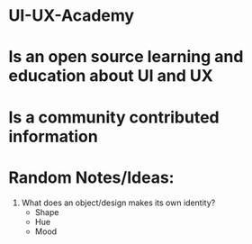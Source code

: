 # UI-UX-Academy

# Is an open source learning and education about UI and UX
# Is a community contributed information


# Random Notes/Ideas:
1. What does an object/design makes its own identity?
    - Shape
    - Hue
    - Mood